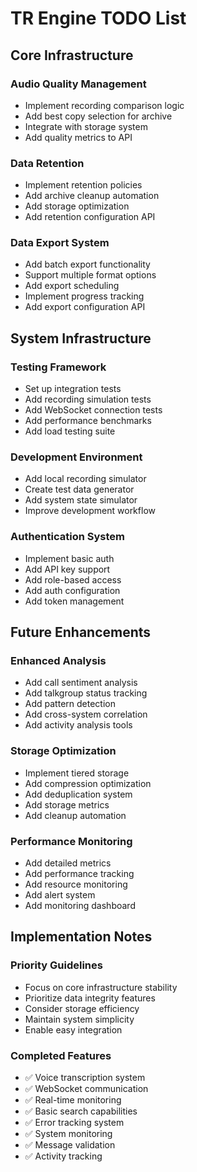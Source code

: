 # TR Engine TODO List

## Core Infrastructure

### Audio Quality Management
- Implement recording comparison logic
- Add best copy selection for archive
- Integrate with storage system
- Add quality metrics to API

### Data Retention
- Implement retention policies
- Add archive cleanup automation
- Add storage optimization
- Add retention configuration API

### Data Export System
- Add batch export functionality
- Support multiple format options
- Add export scheduling
- Implement progress tracking
- Add export configuration API

## System Infrastructure

### Testing Framework
- Set up integration tests
- Add recording simulation tests
- Add WebSocket connection tests
- Add performance benchmarks
- Add load testing suite

### Development Environment
- Add local recording simulator
- Create test data generator
- Add system state simulator
- Improve development workflow

### Authentication System
- Implement basic auth
- Add API key support
- Add role-based access
- Add auth configuration
- Add token management

## Future Enhancements

### Enhanced Analysis
- Add call sentiment analysis
- Add talkgroup status tracking
- Add pattern detection
- Add cross-system correlation
- Add activity analysis tools

### Storage Optimization
- Implement tiered storage
- Add compression optimization
- Add deduplication system
- Add storage metrics
- Add cleanup automation

### Performance Monitoring
- Add detailed metrics
- Add performance tracking
- Add resource monitoring
- Add alert system
- Add monitoring dashboard

## Implementation Notes

### Priority Guidelines
- Focus on core infrastructure stability
- Prioritize data integrity features
- Consider storage efficiency
- Maintain system simplicity
- Enable easy integration

### Completed Features
- ✅ Voice transcription system
- ✅ WebSocket communication
- ✅ Real-time monitoring
- ✅ Basic search capabilities
- ✅ Error tracking system
- ✅ System monitoring
- ✅ Message validation
- ✅ Activity tracking
